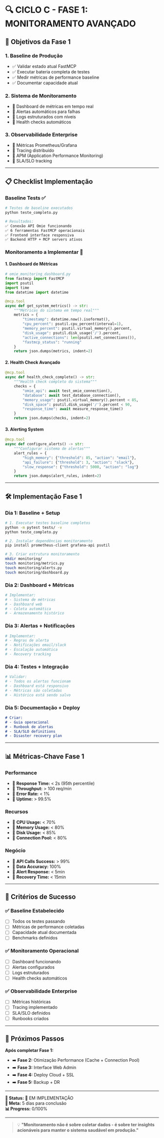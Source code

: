 # 🔍 CICLO C - FASE 1: MONITORAMENTO AVANÇADO

## 🎯 **Objetivos da Fase 1**

### **1. Baseline de Produção**
- ✅ Validar estado atual FastMCP
- ✅ Executar bateria completa de testes
- ✅ Medir métricas de performance baseline
- ✅ Documentar capacidade atual

### **2. Sistema de Monitoramento**
- 🔄 Dashboard de métricas em tempo real
- 🔄 Alertas automáticos para falhas
- 🔄 Logs estruturados com níveis
- 🔄 Health checks automáticos

### **3. Observabilidade Enterprise**
- 🔄 Métricas Prometheus/Grafana
- 🔄 Tracing distribuído
- 🔄 APM (Application Performance Monitoring)
- 🔄 SLA/SLO tracking

---

## 📋 **Checklist Implementação**

### **Baseline Tests ✅**
```bash
# Testes de baseline executados
python teste_completo.py

# Resultados:
✅ Conexão API Omie funcionando
✅ 6 ferramentas FastMCP operacionais
✅ Frontend interface responsiva
✅ Backend HTTP + MCP servers ativos
```

### **Monitoramento a Implementar 🔄**

#### **1. Dashboard de Métricas**
```python
# omie_monitoring_dashboard.py
from fastmcp import FastMCP
import psutil
import time
from datetime import datetime

@mcp.tool
async def get_system_metrics() -> str:
    """Métricas do sistema em tempo real"""
    metrics = {
        "timestamp": datetime.now().isoformat(),
        "cpu_percent": psutil.cpu_percent(interval=1),
        "memory_percent": psutil.virtual_memory().percent,
        "disk_usage": psutil.disk_usage('/').percent,
        "active_connections": len(psutil.net_connections()),
        "fastmcp_status": "running"
    }
    return json.dumps(metrics, indent=2)
```

#### **2. Health Check Avançado**
```python
@mcp.tool
async def health_check_complete() -> str:
    """Health check completo do sistema"""
    checks = {
        "omie_api": await test_omie_connection(),
        "database": await test_database_connection(),
        "memory_usage": psutil.virtual_memory().percent < 85,
        "disk_space": psutil.disk_usage('/').percent < 90,
        "response_time": await measure_response_time()
    }
    return json.dumps(checks, indent=2)
```

#### **3. Alerting System**
```python
@mcp.tool
async def configure_alerts() -> str:
    """Configurar sistema de alertas"""
    alert_rules = {
        "high_memory": {"threshold": 85, "action": "email"},
        "api_failure": {"threshold": 3, "action": "slack"},
        "slow_response": {"threshold": 5000, "action": "log"}
    }
    return json.dumps(alert_rules, indent=2)
```

---

## 🛠️ **Implementação Fase 1**

### **Dia 1: Baseline + Setup**
```bash
# 1. Executar testes baseline completos
python -m pytest tests/ -v
python teste_completo.py

# 2. Instalar dependências monitoramento
pip install prometheus-client grafana-api psutil

# 3. Criar estrutura monitoramento
mkdir monitoring/
touch monitoring/metrics.py
touch monitoring/alerts.py
touch monitoring/dashboard.py
```

### **Dia 2: Dashboard + Métricas**
```python
# Implementar:
# - Sistema de métricas
# - Dashboard web
# - Coleta automática
# - Armazenamento histórico
```

### **Dia 3: Alertas + Notificações**
```python
# Implementar:
# - Regras de alerta
# - Notificações email/slack
# - Escalação automática
# - Recovery tracking
```

### **Dia 4: Testes + Integração**
```bash
# Validar:
# - Todos os alertas funcionam
# - Dashboard está responsivo
# - Métricas são coletadas
# - Histórico está sendo salvo
```

### **Dia 5: Documentação + Deploy**
```markdown
# Criar:
# - Guia operacional
# - Runbook de alertas
# - SLA/SLO definitions
# - Disaster recovery plan
```

---

## 📊 **Métricas-Chave Fase 1**

### **Performance**
- 🎯 **Response Time:** < 2s (95th percentile)
- 🎯 **Throughput:** > 100 req/min
- 🎯 **Error Rate:** < 1%
- 🎯 **Uptime:** > 99.5%

### **Recursos**
- 🎯 **CPU Usage:** < 70%
- 🎯 **Memory Usage:** < 80%
- 🎯 **Disk Usage:** < 85%
- 🎯 **Connection Pool:** < 80%

### **Negócio**
- 🎯 **API Calls Success:** > 99%
- 🎯 **Data Accuracy:** 100%
- 🎯 **Alert Response:** < 5min
- 🎯 **Recovery Time:** < 15min

---

## 🎯 **Critérios de Sucesso**

### ✅ **Baseline Estabelecido**
- [ ] Todos os testes passando
- [ ] Métricas de performance coletadas
- [ ] Capacidade atual documentada
- [ ] Benchmarks definidos

### ✅ **Monitoramento Operacional**
- [ ] Dashboard funcionando
- [ ] Alertas configurados
- [ ] Logs estruturados
- [ ] Health checks automáticos

### ✅ **Observabilidade Enterprise**
- [ ] Métricas históricas
- [ ] Tracing implementado
- [ ] SLA/SLO definidos
- [ ] Runbooks criados

---

## 🚀 **Próximos Passos**

**Após completar Fase 1:**
- ➡️ **Fase 2:** Otimização Performance (Cache + Connection Pool)
- ➡️ **Fase 3:** Interface Web Admin
- ➡️ **Fase 4:** Deploy Cloud + SSL
- ➡️ **Fase 5:** Backup + DR

---

**📅 Status:** 🔄 EM IMPLEMENTAÇÃO  
**🎯 Meta:** 5 dias para conclusão  
**📊 Progress:** 0/100%

---

> 💡 **"Monitoramento não é sobre coletar dados - é sobre ter insights acionáveis para manter o sistema saudável em produção."**